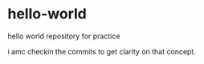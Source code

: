 # hello-world
hello world repository for practice

i amc checkin the commits to get clarity on that concept.

